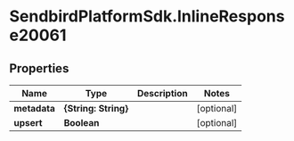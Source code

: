 # SendbirdPlatformSdk.InlineResponse20061

## Properties

Name | Type | Description | Notes
------------ | ------------- | ------------- | -------------
**metadata** | **{String: String}** |  | [optional] 
**upsert** | **Boolean** |  | [optional] 


